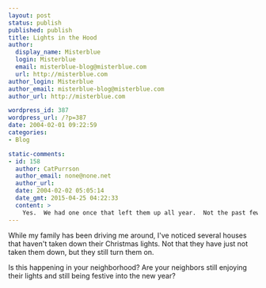 ```yaml
---
layout: post
status: publish
published: publish
title: Lights in the Hood
author:
  display_name: Misterblue
  login: Misterblue
  email: misterblue-blog@misterblue.com
  url: http://misterblue.com
author_login: Misterblue
author_email: misterblue-blog@misterblue.com
author_url: http://misterblue.com

wordpress_id: 387
wordpress_url: /?p=387
date: 2004-02-01 09:22:59
categories:
- Blog

static-comments:
- id: 158
  author: CatPurrson
  author_email: none@none.net
  author_url: 
  date: 2004-02-02 05:05:14
  date_gmt: 2015-04-25 04:22:33
  content: >
    Yes.  We had one once that left them up all year.  Not the past few years though.  Makes a drab winter nicer
---
```

<p>
While my family has been driving me around, I've noticed several houses that haven't taken down their Christmas lights.
Not that they have just not taken them down, but they still turn them on.
</p>
<p>
Is this happening in your neighborhood?
Are your neighbors still enjoying their lights and still being festive into the new year?
</p>
